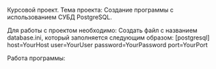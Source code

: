 Курсовой проект. 
Тема проекта: Создание программы с использованием СУБД PostgreSQL.

Для работы с проектом необходимо:
Создать файл с названием database.ini, который заполняется следующим образом: 
[postgresql] host=YourHost user=YourUser password=YourPassword port=YourPort

Работа программы:
